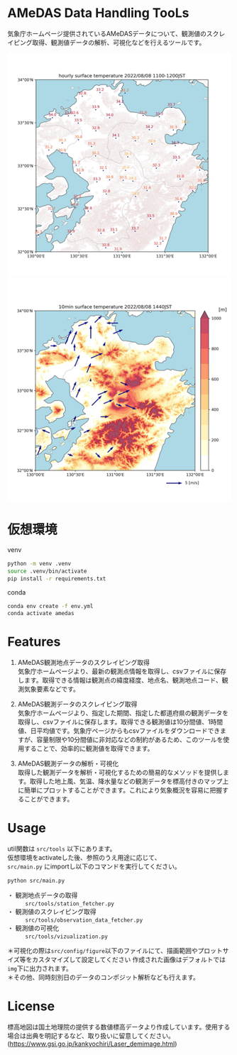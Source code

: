 # AMeDAS Data Handling TooLs
気象庁ホームページ提供されているAMeDASデータについて、観測値のスクレイピング取得、観測値データの解析、可視化などを行えるツールです。

![](surface_temperature_sample.jpg)
![](surface_wind_sample.jpg)


# 仮想環境
venv
```bash
python -m venv .venv
source .venv/bin/activate
pip install -r requirements.txt
```
conda
```bash
conda env create -f env.yml
conda activate amedas
```
# Features  
   1. AMeDAS観測地点データのスクレイピング取得  
     気象庁ホームページより、最新の観測点情報を取得し、csvファイルに保存します。取得できる情報は観測点の緯度経度、地点名、観測地点コード、観測気象要素などです。
   
   2. AMeDAS観測データのスクレイピング取得  
      気象庁ホームページより、指定した期間、指定した都道府県の観測データを取得し、csvファイルに保存します。取得できる観測値は10分間値、1時間値、日平均値です。気象庁ページからもcsvファイルをダウンロードできますが、容量制限や10分間値に非対応などの制約があるため、このツールを使用することで、効率的に観測値を取得できます。
   
   3. AMeDAS観測データの解析・可視化  
      取得した観測データを解析・可視化するための簡易的なメソッドを提供します。取得した地上風、気温、降水量などの観測データを標高付きのマップ上に簡単にプロットすることができます。これにより気象概況を容易に把握することができます。
   
# Usage
util関数は `src/tools` 以下にあります。  
仮想環境をactivateした後、参照のうえ用途に応じて、  
`src/main.py` にimportし以下のコマンドを実行してください。
```bash
python src/main.py
```
<dl>
   <dt>・ 観測地点データの取得</dt>
   <dd><code>src/tools/station_fetcher.py</code></dd>
   <dt>・ 観測値のスクレイピング取得</dt>
   <dd><code>src/tools/observation_data_fetcher.py</code></dd>
   <dt>・ 観測値の可視化</dt>
   <dd><code>src/tools/vizualization.py</code></dd>
</dl>  

＊可視化の際は`src/config/figure`以下のファイルにて、描画範囲やプロットサイズ等をカスタマイズして設定してください
作成された画像はデフォルトでは`img`下に出力されます。  
＊その他、同時刻別日のデータのコンポジット解析なども行えます。

# License
標高地図は国土地理院の提供する数値標高データより作成しています。使用する場合は出典を明記するなど、取り扱いに留意してください。(https://www.gsi.go.jp/kankyochiri/Laser_demimage.html)
